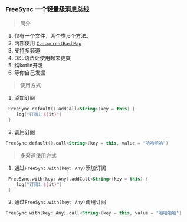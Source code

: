 ### FreeSync 一个轻量级消息总线

> 	简介

1.   仅有一个文件，两个类,6个方法。
2.   内部使用 <a href="https://www.jianshu.com/p/d0b37b927c48">`ConcurrentHashMap`</a>
3.   支持多频道
4.   DSL语法让使用起来更爽
5.   纯kotlin开发
6.   等你自己发掘

> 	使用方式

1.   添加订阅
```kotlin
 FreeSync.default().addCall<String>(key = this) {
 	log("订阅1:${it}")
 }
```
2.   调用订阅
```kotlin
FreeSync.default().call<String>(key = this, value = "哈哈哈哈")
```

> 	多渠道使用方式


1.   通过`FreeSync.with(key: Any)`添加订阅

```kotlin
 FreeSync.with(key: Any).addCall<String>(key = this) {
 	log("订阅1:${it}")
 }
```
2.   通过`FreeSync.with(key: Any)`调用订阅
```kotlin
FreeSync.with(key: Any).call<String>(key = this, value = "哈哈哈哈")
```